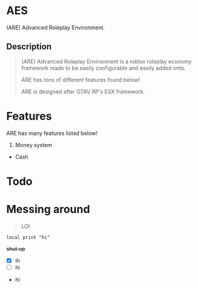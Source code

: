 # AES
(ARE) Advanced Roleplay Environment.

## Description

> (ARE) Advanced Roleplay Environment is a roblox roleplay economy framework made to be easily configurable and easily added onto. 
> 
> ARE has tons of different features found below! 
> 
> ARE is designed after GTAV RP's ESX framework. 

# Features
ARE has many features listed below!

1. Money system
  * Cash



# Todo

# Messing around
> LOl

```
local print "hi"
```
~~shut up~~

- [x] ih
- [ ] hi

* hi

